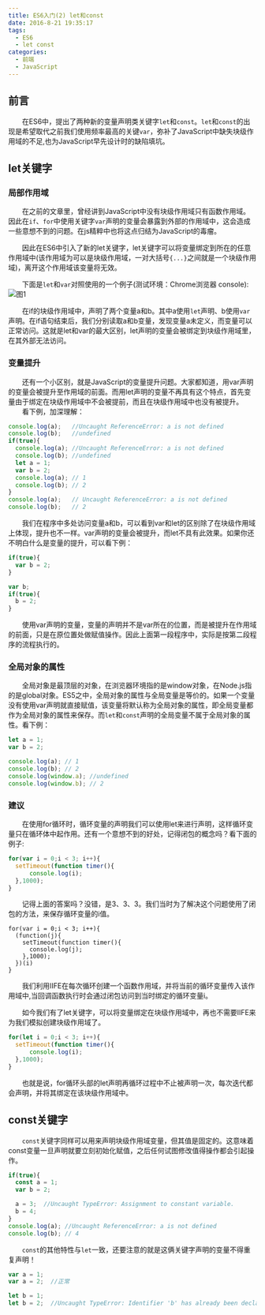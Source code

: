 ```yaml
---
title: ES6入门(2) let和const
date: 2016-8-21 19:35:17
tags:
  - ES6
  - let const
categories:
  - 前端
  - JavaScript
---
```

## 前言
&emsp;&emsp;在ES6中，提出了两种新的变量声明类关键字`let`和`const`。`let`和`const`的出现是希望取代之前我们使用频率最高的关键`var`，弥补了JavaScript中缺失块级作用域的不足,也为JavaScript早先设计时的缺陷填坑。
<!-- more -->
## let关键字
### 局部作用域
&emsp;&emsp;在之前的文章里，曾经讲到JavaScript中没有块级作用域只有函数作用域。因此在`if`、`for`中使用关键字`var`声明的变量会暴露到外部的作用域中，这会造成一些意想不到的问题。在js精粹中也将这点归结为JavaScript的毒瘤。

&emsp;&emsp;因此在ES6中引入了新的let关键字，let关键字可以将变量绑定到所在的任意作用域中(该作用域为可以是块级作用域，一对大括号`{...}`之间就是一个块级作用域)，离开这个作用域该变量将无效。

&emsp;&emsp;下面是`let`和`var`对照使用的一个例子(测试环境：Chrome浏览器 console):
![图1](http://7xk5u3.com1.z0.glb.clouddn.com/ES6_2_1.png)

&emsp;&emsp;在if的块级作用域中，声明了两个变量a和b。其中a使用`let`声明、b使用`var`声明。在if语句结束后，我们分别读取a和b变量，发现变量a未定义，而变量可以正常访问。这就是let和var的最大区别，let声明的变量会被绑定到块级作用域里，在其外部无法访问。
### 变量提升
&emsp;&emsp;还有一个小区别，就是JavaScript的变量提升问题。大家都知道，用var声明的变量会被提升至作用域的前面。而用let声明的变量不再具有这个特点，首先变量由于绑定在块级作用域中不会被提前，而且在块级作用域中也没有被提升。
&emsp;&emsp;看下例，加深理解：
```JavaScript
console.log(a);   //Uncaught ReferenceError: a is not defined
console.log(b);   //undefined
if(true){
  console.log(a); //Uncaught ReferenceError: a is not defined
  console.log(b); //undefined
  let a = 1;
  var b = 2;
  console.log(a); // 1
  console.log(b); // 2
}
console.log(a);   // Uncaught ReferenceError: a is not defined
console.log(b);   // 2
```
&emsp;&emsp;我们在程序中多处访问变量a和b，可以看到var和let的区别除了在块级作用域上体现，提升也不一样。var声明的变量会被提升，而let不具有此效果。如果你还不明白什么是变量的提升，可以看下例：
```JavaScript
if(true){
  var b = 2;
}
```
```JavaScript
var b;
if(true){
  b = 2;
}
```
&emsp;&emsp;使用var声明的变量，变量的声明并不是var所在的位置，而是被提升在作用域的前面，只是在原位置处做赋值操作。因此上面第一段程序中，实际是按第二段程序的流程执行的。

### 全局对象的属性
&emsp;&emsp;全局对象是最顶层的对象，在浏览器环境指的是window对象，在Node.js指的是global对象。ES5之中，全局对象的属性与全局变量是等价的。如果一个变量没有使用var声明就直接赋值，该变量将默认称为全局对象的属性，即全局变量都作为全局对象的属性来保存。而`let`和`const`声明的全局变量不属于全局对象的属性。看下例：
```JavaScript
let a = 1;
var b = 2;

console.log(a); // 1
console.log(b); // 2
console.log(window.a); //undefined
console.log(window.b); // 2
```

### 建议
&emsp;&emsp;在使用for循环时，循环变量的声明我们可以使用let来进行声明，这样循环变量只在循环体中起作用。还有一个意想不到的好处，记得闭包的概念吗？看下面的例子:
```JavaScript
for(var i = 0;i < 3; i++){
  setTimeout(function timer(){
      console.log(i);
  },1000);
}
```
&emsp;&emsp;记得上面的答案吗？没错，是3、3、3。我们当时为了解决这个问题使用了闭包的方法，来保存循环变量的i值。
```
for(var i = 0;i < 3; i++){
  (function(j){
    setTimeout(function timer(){
      console.log(j);
    },1000);
  })(i)
}
```
&emsp;&emsp;我们利用IIFE在每次循环创建一个函数作用域，并将当前的循环变量传入该作用域中,当回调函数执行时会通过闭包访问到当时绑定的循环变量i。

&emsp;&emsp;如今我们有了let关键字，可以将变量绑定在块级作用域中，再也不需要IIFE来为我们模拟创建块级作用域了。
```JavaScript
for(let i = 0;i < 3; i++){
  setTimeout(function timer(){
      console.log(i);
  },1000);
}
```
&emsp;&emsp;也就是说，for循环头部的let声明再循环过程中不止被声明一次，每次迭代都会声明，并将其绑定在该块级作用域中。

## const关键字
&emsp;&emsp;`const`关键字同样可以用来声明块级作用域变量，但其值是固定的。这意味着const变量一旦声明就要立刻初始化赋值，之后任何试图修改值得操作都会引起操作。
```JavaScript
if(true){
  const a = 1;
  var b = 2;

  a = 3;  //Uncaught TypeError: Assignment to constant variable.
  b = 4;
}
console.log(a); //Uncaught ReferenceError: a is not defined
console.log(b); // 4
```
&emsp;&emsp;`const`的其他特性与`let`一致，还要注意的就是这俩关键字声明的变量不得重复声明！
```JavaScript
var a = 1;
var a = 2;  //正常

let b = 1;
let b = 2;  //Uncaught TypeError: Identifier 'b' has already been declared
```
